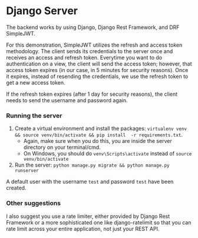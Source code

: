 # Django Server

The backend works by using Django, Django Rest Framework, and DRF SimpleJWT. 

For this demonstration, SimpleJWT utilizes the refresh and access token methodology. The client sends its credentials to the server once and receives an access and refresh token. Everytime you want to do authentication on a view, the client will send the access token; however, that access token expires (in our case, in 5 minutes for security reasons). Once it expires, instead of resending the credentials, we use the refresh token to get a new access token.

If the refresh token expires (after 1 day for security reasons), the client needs to send the username and password again.

### Running the server

1. Create a virtual environment and install the packages: `virtualenv venv && source venv/bin/activate && pip install  -r requirements.txt`.
    - Again, make sure when you do this, you are inside the server directory on your terminal/cmd.
    - On Windows, you should do `venv\Scripts\activate` instead of `source venv/bin/activate`
2. Run the server: `python manage.py migrate && python manage.py runserver`

A default user with the username `test` and password `test` have been created.

### Other suggestions

I also suggest you use a rate limiter, either provided by Django Rest Framework or a more sophisticated one like django-ratelimit so that you can rate limit across your entire application, not just your REST API.